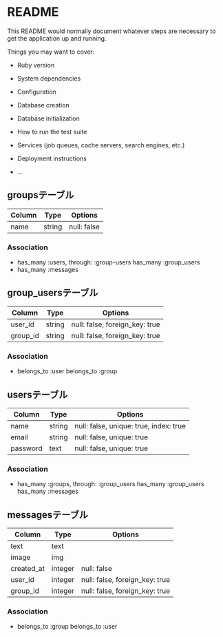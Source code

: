 # README

This README would normally document whatever steps are necessary to get the
application up and running.

Things you may want to cover:

* Ruby version

* System dependencies

* Configuration

* Database creation

* Database initialization

* How to run the test suite

* Services (job queues, cache servers, search engines, etc.)

* Deployment instructions

* ...


## groupsテーブル
|Column|Type|Options|
|------|----|-------|
|name|string|null: false|

### Association
- has_many :users, through: :group-users
  has_many :group_users
- has_many :messages

## group_usersテーブル
|Column|Type|Options|
|------|----|-------|
|user_id|string|null: false, foreign_key: true|
|group_id|string|null: false, foreign_key: true|

### Association
- belongs_to :user
  belongs_to :group

## usersテーブル
|Column|Type|Options|
|------|----|-------|
|name|string|null: false, unique: true, index: true|
|email|string|null: false, unique: true|
|password|text|null: false, unique: true|


### Association
- has_many :groups, through: :group_users
  has_many :group_users
  has_many :messages


## messagesテーブル
|Column|Type|Options|
|------|----|-------|
|text|text||
|image|img||
|created_at|integer|null: false|
|user_id|integer|null: false, foreign_key: true|
|group_id|integer|null: false, foreign_key: true|

### Association
- belongs_to :group
  belongs_to :user



